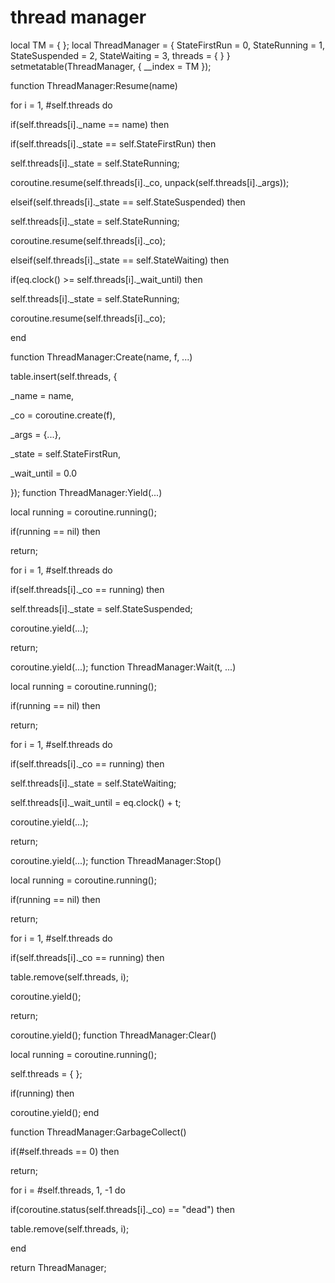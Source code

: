 # thread manager





local TM = { };
local ThreadManager = { StateFirstRun = 0, StateRunning = 1, StateSuspended = 2, StateWaiting = 3, threads = { } }
setmetatable(ThreadManager, { __index = TM });

function ThreadManager:Resume(name)

for i = 1, #self.threads do


if(self.threads[i]._name == name) then



if(self.threads[i]._state == self.StateFirstRun) then




self.threads[i]._state = self.StateRunning;




coroutine.resume(self.threads[i]._co, unpack(self.threads[i]._args));



elseif(self.threads[i]._state == self.StateSuspended) then




self.threads[i]._state = self.StateRunning;




coroutine.resume(self.threads[i]._co);



elseif(self.threads[i]._state == self.StateWaiting) then




if(eq.clock() >= self.threads[i]._wait_until) then





self.threads[i]._state = self.StateRunning;





coroutine.resume(self.threads[i]._co);






end

function ThreadManager:Create(name, f, ...)

table.insert(self.threads, {


_name = name,


_co = coroutine.create(f),


_args = {...},


_state = self.StateFirstRun,


_wait_until = 0.0

});
function ThreadManager:Yield(...)

local running = coroutine.running();

if(running == nil) then


return;



for i = 1, #self.threads do


if(self.threads[i]._co == running) then



self.threads[i]._state = self.StateSuspended;



coroutine.yield(...);



return;




coroutine.yield(...);
function ThreadManager:Wait(t, ...)

local running = coroutine.running();

if(running == nil) then


return;



for i = 1, #self.threads do


if(self.threads[i]._co == running) then



self.threads[i]._state = self.StateWaiting;



self.threads[i]._wait_until = eq.clock() + t;



coroutine.yield(...);



return;




coroutine.yield(...);
function ThreadManager:Stop()

local running = coroutine.running();

if(running == nil) then


return;



for i = 1, #self.threads do


if(self.threads[i]._co == running) then



table.remove(self.threads, i);



coroutine.yield();



return;




coroutine.yield();
function ThreadManager:Clear()

local running = coroutine.running();

self.threads = { };

if(running) then


coroutine.yield();
end

function ThreadManager:GarbageCollect()

if(#self.threads == 0) then


return;


for i = #self.threads, 1, -1 do


if(coroutine.status(self.threads[i]._co) == "dead") then



table.remove(self.threads, i);

end

return ThreadManager;
